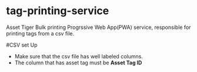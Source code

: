 # tag-printing-service
Asset Tiger Bulk printing Progrssive Web App(PWA) service, responsible for printing tags from a csv file.

#CSV set Up
- Make sure that the csv file has well labeled columns. 
- The column that has asset tag must be **Asset Tag ID**

